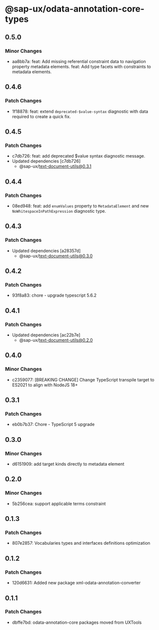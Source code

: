 # @sap-ux/odata-annotation-core-types

## 0.5.0

### Minor Changes

-   aa8bb7a: feat: Add missing referential constraint data to navigation property metadata elements.
    feat: Add type facets with constraints to metadata elements.

## 0.4.6

### Patch Changes

-   1f18878: feat: extend `deprecated-$value-syntax` diagnostic with data required to create a quick fix.

## 0.4.5

### Patch Changes

-   c7db726: feat: add deprecated $value syntax diagnostic message.
-   Updated dependencies [c7db726]
    -   @sap-ux/text-document-utils@0.3.1

## 0.4.4

### Patch Changes

-   08ed948: feat: add `enumValues` property to `MetadataElement` and new `NoWhitespaceInPathExpression` diagnostic type.

## 0.4.3

### Patch Changes

-   Updated dependencies [a28357d]
    -   @sap-ux/text-document-utils@0.3.0

## 0.4.2

### Patch Changes

-   93f8a83: chore - upgrade typescript 5.6.2

## 0.4.1

### Patch Changes

-   Updated dependencies [ac22b7e]
    -   @sap-ux/text-document-utils@0.2.0

## 0.4.0

### Minor Changes

-   c2359077: [BREAKING CHANGE] Change TypeScript transpile target to ES2021 to align with NodeJS 18+

## 0.3.1

### Patch Changes

-   eb0b7b37: Chore - TypeScript 5 upgrade

## 0.3.0

### Minor Changes

-   d6151909: add target kinds directly to metadata element

## 0.2.0

### Minor Changes

-   5b256cea: support applicable terms constraint

## 0.1.3

### Patch Changes

-   807e2857: Vocabularies types and interfaces definitions optimization

## 0.1.2

### Patch Changes

-   120d6631: Added new package xml-odata-annotation-converter

## 0.1.1

### Patch Changes

-   dbffe7bd: odata-annotation-core packages moved from UXTools
